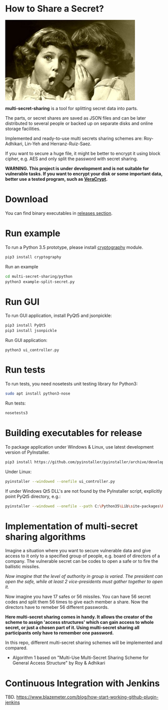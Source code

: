 # How to Share a Secret?

![Traditional way of sharing a secret](https://raw.githubusercontent.com/Qbicz/multi-secret-sharing/master/docs/Sharing-Secrets.jpg)

**multi-secret-sharing** is a tool for splitting secret data into parts.

The parts, or secret shares are saved as JSON files and can be later distributed to several people or backed up on separate disks and online storage facilities.

Implemented and ready-to-use multi secrets sharing schemes are: Roy-Adhikari, Lin-Yeh and Herranz-Ruiz-Saez.

If you want to secure a huge file, it might be better to encrypt it using block cipher, e.g. AES and only split the password with secret sharing.

**WARNING. This project is under development and is not suitable for vulnerable tasks. If you want to encrypt your disk or some important data, better use a tested program, such as [VeraCrypt](https://sourceforge.net/projects/veracrypt/).**

# Download
You can find binary executables in [releases section](https://github.com/Qbicz/multi-secret-sharing/releases).


# Run example
To run a Python 3.5 prototype, please install [cryptography](https://pypi.python.org/pypi/cryptography) module.
```bash
pip3 install cryptography
```
Run an example
```bash
cd multi-secret-sharing/python
python3 example-split-secret.py
```

# Run GUI
To run GUI application, install PyQt5 and jsonpickle:
```bash
pip3 install PyQt5
pip3 install jsonpickle
```
Run GUI application:
```
python3 ui_controller.py
```

# Run tests
To run tests, you need nosetests unit testing library for Python3:
```bash
sudo apt install python3-nose
```
Run tests:
```bash
nosetests3
```

# Building executables for release
To package application under Windows & Linux, use latest development version of PyInstaller.
```bash
pip3 install https://github.com/pyinstaller/pyinstaller/archive/develop.zip
```

Under Linux:
```bash
pyinstaller --windowed --onefile ui_controller.py
```
If under Windows Qt5 DLL's are not found by the PyInstaller script, explicitly point PyQt5 directory, e.g.:
```bash
pyinstaller --windowed --onefile --path C:\Python35\Lib\site-packages\PyQt5\Qt\bin ui_controller.py
```
# Implementation of multi-secret sharing algorithms

Imagine a situation where you want to secure vulnerable data and give access to it only to a specified group of people, e.g. board of directors of a company. The vulnerable secret can be codes to open a safe or to fire the ballistic missiles.

*Now imagine that the level of authority in group is varied. The president can open the safe, while at least 2 vice-presidents must gather together to open it.*

Now imagine you have 17 safes or 56 missiles. You can have 56 secret codes and split them 56 times to give each member a share. Now the directors have to remeber 56 different passwords.

**Here multi-secret sharing comes in handy. It allows the creator of the scheme to assign 'access structures' which can gain access to whole secret, or just a chosen part of it. Using multi-secret sharing all participants only have to remember one password.**

In this repo, different multi-secret sharing schemes will be implemented and compared.

- Algorithm 1 based on "Multi-Use Multi-Secret Sharing Scheme for General Access Structure" by Roy & Adhikari


# Continuous Integration with Jenkins
TBD.
https://www.blazemeter.com/blog/how-start-working-github-plugin-jenkins
